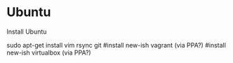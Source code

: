 # Ubuntu

Install Ubuntu

sudo apt-get install vim rsync git
#install new-ish vagrant (via PPA?)
#install new-ish virtualbox (via PPA?)

